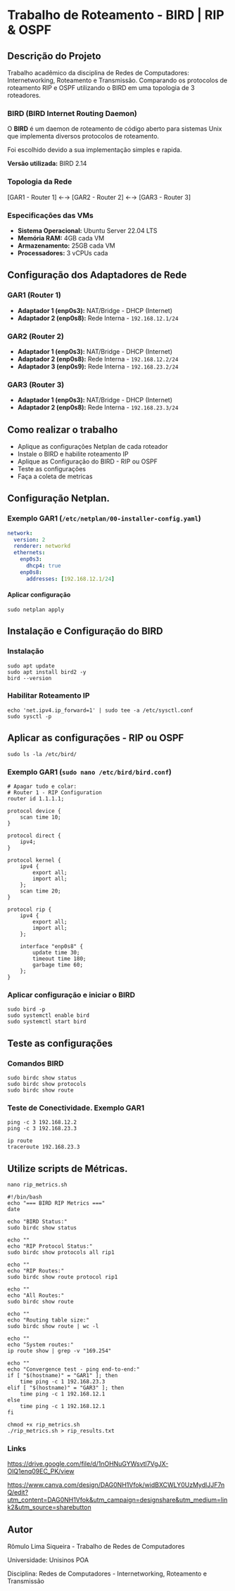 # Trabalho de Roteamento - BIRD | RIP & OSPF

## Descrição do Projeto
Trabalho acadêmico da disciplina de Redes de Computadores: Internetworking, Roteamento e Transmissão. Comparando os protocolos de roteamento RIP e OSPF utilizando o BIRD em uma topologia de 3 roteadores.

### BIRD (BIRD Internet Routing Daemon)

O **BIRD** é um daemon de roteamento de código aberto para sistemas Unix que implementa diversos protocolos de roteamento.

Foi escolhido devido a sua implementação simples e rapida.

**Versão utilizada:** BIRD 2.14

### Topologia da Rede

[GAR1 - Router 1] ←→ [GAR2 - Router 2] ←→ [GAR3 - Router 3]

### Especificações das VMs
- **Sistema Operacional:** Ubuntu Server 22.04 LTS
- **Memória RAM:** 4GB cada VM
- **Armazenamento:** 25GB cada VM
- **Processadores:** 3 vCPUs cada

## Configuração dos Adaptadores de Rede

### GAR1 (Router 1)
- **Adaptador 1 (enp0s3):** NAT/Bridge - DHCP (Internet)
- **Adaptador 2 (enp0s8):** Rede Interna - `192.168.12.1/24`

### GAR2 (Router 2) 
- **Adaptador 1 (enp0s3):** NAT/Bridge - DHCP (Internet)
- **Adaptador 2 (enp0s8):** Rede Interna - `192.168.12.2/24`
- **Adaptador 3 (enp0s9):** Rede Interna - `192.168.23.2/24`

### GAR3 (Router 3)
- **Adaptador 1 (enp0s3):** NAT/Bridge - DHCP (Internet)
- **Adaptador 2 (enp0s8):** Rede Interna - `192.168.23.3/24`

## Como realizar o trabalho

- Aplique as configurações Netplan de cada roteador
- Instale o BIRD e habilite roteamento IP
- Aplique as Configuração do BIRD - RIP ou OSPF
- Teste as configurações
- Faça a coleta de metricas

## Configuração Netplan.
### Exemplo GAR1 (`/etc/netplan/00-installer-config.yaml`)
```yaml
network:
  version: 2
  renderer: networkd
  ethernets:
    enp0s3:
      dhcp4: true
    enp0s8:
      addresses: [192.168.12.1/24]
```

#### Aplicar configuração
```
sudo netplan apply
```

## Instalação e Configuração do BIRD
### Instalação 
```
sudo apt update
sudo apt install bird2 -y
bird --version
```

### Habilitar Roteamento IP
```
echo 'net.ipv4.ip_forward=1' | sudo tee -a /etc/sysctl.conf
sudo sysctl -p
```

## Aplicar as configurações - RIP ou OSPF
```
sudo ls -la /etc/bird/
```

### Exemplo GAR1 (`sudo nano /etc/bird/bird.conf`)
```
# Apagar tudo e colar:
# Router 1 - RIP Configuration
router id 1.1.1.1;

protocol device {
    scan time 10;
}

protocol direct {
    ipv4;
}

protocol kernel {
    ipv4 {
        export all;
        import all;
    };
    scan time 20;
}

protocol rip {
    ipv4 {
        export all;
        import all;
    };
    
    interface "enp0s8" {
        update time 30;
        timeout time 180;
        garbage time 60;
    };
}
```

### Aplicar configuração e iniciar o BIRD
```
sudo bird -p
sudo systemctl enable bird
sudo systemctl start bird
```

## Teste as configurações
### Comandos BIRD

```
sudo birdc show status
sudo birdc show protocols
sudo birdc show route
```
### Teste de Conectividade. Exemplo GAR1

```
ping -c 3 192.168.12.2
ping -c 3 192.168.23.3 

ip route
traceroute 192.168.23.3
```
## Utilize scripts de Métricas. 
```
nano rip_metrics.sh
```

```
#!/bin/bash
echo "=== BIRD RIP Metrics ==="
date

echo "BIRD Status:"
sudo birdc show status

echo ""
echo "RIP Protocol Status:"
sudo birdc show protocols all rip1

echo ""
echo "RIP Routes:"
sudo birdc show route protocol rip1

echo ""
echo "All Routes:"
sudo birdc show route

echo ""
echo "Routing table size:"
sudo birdc show route | wc -l

echo ""
echo "System routes:"
ip route show | grep -v "169.254"

echo ""
echo "Convergence test - ping end-to-end:"
if [ "$(hostname)" = "GAR1" ]; then
    time ping -c 1 192.168.23.3
elif [ "$(hostname)" = "GAR3" ]; then
    time ping -c 1 192.168.12.1
else
    time ping -c 1 192.168.12.1
fi
```

```
chmod +x rip_metrics.sh
./rip_metrics.sh > rip_results.txt
```

### Links

https://drive.google.com/file/d/1nOHNuGYWsvtl7VgJX-OlQ1enq09EC_PK/view

https://www.canva.com/design/DAG0NH1Vfok/widBXCWLY0UzMydlJJF7nQ/edit?utm_content=DAG0NH1Vfok&utm_campaign=designshare&utm_medium=link2&utm_source=sharebutton


## Autor
Rômulo Lima Siqueira - Trabalho de Redes de Computadores

Universidade: Unisinos POA

Disciplina: Redes de Computadores - Internetworking, Roteamento e Transmissão

